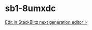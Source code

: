 # sb1-8umxdc

[Edit in StackBlitz next generation editor ⚡️](https://stackblitz.com/~/github.com/Hyugomon/sb1-8umxdc)